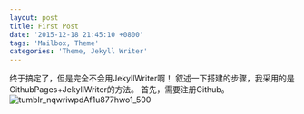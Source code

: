 ```yaml
---
layout: post
title: First Post
date: '2015-12-18 21:45:10 +0800'
tags: 'Mailbox, Theme'
categories: 'Theme, Jekyll Writer'
---
```

终于搞定了，但是完全不会用JekyllWriter啊！
叙述一下搭建的步骤，我采用的是GithubPages+JekyllWriter的方法。
首先，需要注册Github。
![tumblr_nqwriwpdAf1u877hwo1_500](oks85ycsb.bkt.clouddn.cnJekyllWriter/tumblr_nqwriwpdAf1u877hwo1_500.jpg)